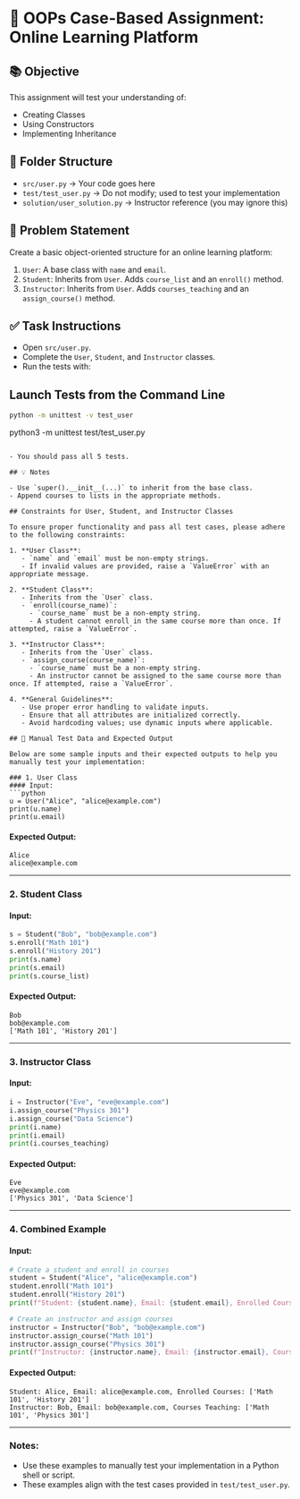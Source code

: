 # 🧪 OOPs Case-Based Assignment: Online Learning Platform

## 📚 Objective

This assignment will test your understanding of:
- Creating Classes
- Using Constructors
- Implementing Inheritance

## 📁 Folder Structure

- `src/user.py` → Your code goes here
- `test/test_user.py` → Do not modify; used to test your implementation
- `solution/user_solution.py` → Instructor reference (you may ignore this)

## 🚀 Problem Statement

Create a basic object-oriented structure for an online learning platform:

1. `User`: A base class with `name` and `email`.
2. `Student`: Inherits from `User`. Adds `course_list` and an `enroll()` method.
3. `Instructor`: Inherits from `User`. Adds `courses_teaching` and an `assign_course()` method.

## ✅ Task Instructions

- Open `src/user.py`.
- Complete the `User`, `Student`, and `Instructor` classes.
- Run the tests with:

## Launch Tests from the Command Line

```bash
python -m unittest -v test_user
```

python3 -m unittest test/test_user.py
```

- You should pass all 5 tests.

## 💡 Notes

- Use `super().__init__(...)` to inherit from the base class.
- Append courses to lists in the appropriate methods.

## Constraints for User, Student, and Instructor Classes

To ensure proper functionality and pass all test cases, please adhere to the following constraints:

1. **User Class**:
   - `name` and `email` must be non-empty strings.
   - If invalid values are provided, raise a `ValueError` with an appropriate message.

2. **Student Class**:
   - Inherits from the `User` class.
   - `enroll(course_name)`:
     - `course_name` must be a non-empty string.
     - A student cannot enroll in the same course more than once. If attempted, raise a `ValueError`.

3. **Instructor Class**:
   - Inherits from the `User` class.
   - `assign_course(course_name)`:
     - `course_name` must be a non-empty string.
     - An instructor cannot be assigned to the same course more than once. If attempted, raise a `ValueError`.

4. **General Guidelines**:
   - Use proper error handling to validate inputs.
   - Ensure that all attributes are initialized correctly.
   - Avoid hardcoding values; use dynamic inputs where applicable.

## 🧪 Manual Test Data and Expected Output

Below are some sample inputs and their expected outputs to help you manually test your implementation:

### 1. User Class
#### Input:
```python
u = User("Alice", "alice@example.com")
print(u.name)
print(u.email)
```
#### Expected Output:
```
Alice
alice@example.com
```

---

### 2. Student Class
#### Input:
```python
s = Student("Bob", "bob@example.com")
s.enroll("Math 101")
s.enroll("History 201")
print(s.name)
print(s.email)
print(s.course_list)
```
#### Expected Output:
```
Bob
bob@example.com
['Math 101', 'History 201']
```

---

### 3. Instructor Class
#### Input:
```python
i = Instructor("Eve", "eve@example.com")
i.assign_course("Physics 301")
i.assign_course("Data Science")
print(i.name)
print(i.email)
print(i.courses_teaching)
```
#### Expected Output:
```
Eve
eve@example.com
['Physics 301', 'Data Science']
```

---

### 4. Combined Example
#### Input:
```python
# Create a student and enroll in courses
student = Student("Alice", "alice@example.com")
student.enroll("Math 101")
student.enroll("History 201")
print(f"Student: {student.name}, Email: {student.email}, Enrolled Courses: {student.course_list}")

# Create an instructor and assign courses
instructor = Instructor("Bob", "bob@example.com")
instructor.assign_course("Math 101")
instructor.assign_course("Physics 301")
print(f"Instructor: {instructor.name}, Email: {instructor.email}, Courses Teaching: {instructor.courses_teaching}")
```
#### Expected Output:
```
Student: Alice, Email: alice@example.com, Enrolled Courses: ['Math 101', 'History 201']
Instructor: Bob, Email: bob@example.com, Courses Teaching: ['Math 101', 'Physics 301']
```

---

### Notes:
- Use these examples to manually test your implementation in a Python shell or script.
- These examples align with the test cases provided in `test/test_user.py`.
